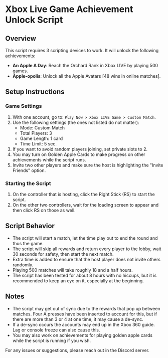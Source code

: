 # Xbox Live Game Achievement Unlock Script

## Overview

This script requires 3 scripting devices to work. It will unlock the following achievements:
- **An Apple A Day**: Reach the Orchard Rank in Xbox LIVE by playing 500 games.
- **Apple-opolis**: Unlock all the Apple Avatars [48 wins in online matches].

## Setup Instructions

### Game Settings
1. With one account, go to: `Play Now > Xbox LIVE Game > Custom Match`.
2. Use the following settings (the ones not listed do not matter):
    - Mode: Custom Match
    - Total Players: 3
    - Game Length: 1 card
    - Time Limit: 5 sec.
3. If you want to avoid random players joining, set private slots to 2.
4. You may turn on Golden Apple Cards to make progress on other achievements while the script runs.
5. Invite two other players and make sure the host is highlighting the "Invite Friends" option.

### Starting the Script
1. On the controller that is hosting, click the Right Stick (RS) to start the script.
2. On the other two controllers, wait for the loading screen to appear and then click RS on those as well.

## Script Behavior

- The script will start a match, let the time play out to end the round and thus the game.
- The script will skip all rewards and return every player to the lobby, wait 30 seconds for safety, then start the next match.
- Extra time is added to ensure that the host player does not invite others randomly.
- Playing 500 matches will take roughly 18 and a half hours.
- The script has been tested for about 8 hours with no hiccups, but it is recommended to keep an eye on it, especially at the beginning.

## Notes
- The script may get out of sync due to the rewards that pop up between matches. Four A presses have been inserted to account for this, but if there are more than 3 or 4 at one time, it may cause a de-sync.
- If a de-sync occurs the accounts may end up in the Xbox 360 guide. Lag or console freeze can also cause this.
- You may also work on achievements for playing golden apple cards while the script is running if you wish.

For any issues or suggestions, please reach out in the Discord server.

